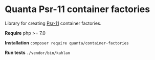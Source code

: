 # Quanta Psr-11 container factories

Library for creating [Psr-11](https://www.php-fig.org/psr/psr-11/) container factories.

**Require** php >= 7.0

**Installation** `composer require quanta/container-factories`

**Run tests** `./vendor/bin/kahlan`
